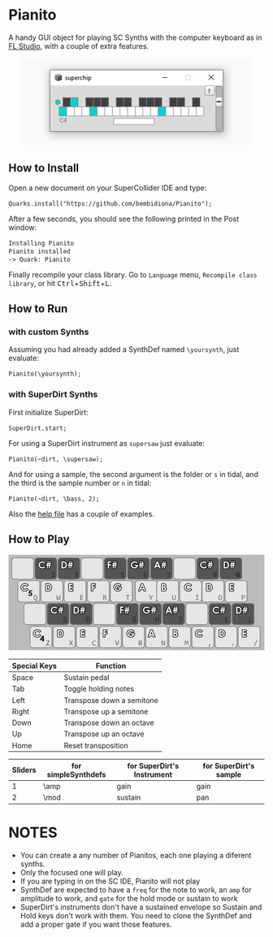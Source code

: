 # Pianito
A handy GUI object for playing SC Synths with the computer keyboard as in [FL Studio](https://raw.githubusercontent.com/bembidiona/Pianito/master/HelpSource/Images/layout.png), with a couple of extra features.

<p align="center">
  <img width="458" height="173" src="https://raw.githubusercontent.com/bembidiona/Pianito/master/HelpSource/Images/pianito.png">
</p>

## How to Install

Open a new document on your SuperCollider IDE and type:

```
Quarks.install("https://github.com/bembidiona/Pianito");
```

After a few seconds, you should see the following printed in the Post window:

```
Installing Pianito
Pianito installed
-> Quark: Pianito
```

Finally recompile your class library. Go to `Language` menu, `Recompile class
library`, or hit <kbd>Ctrl</kbd>+<kbd>Shift</kbd>+<kbd>L</kbd>.

## How to Run 
### with custom Synths
Assuming you had already added a SynthDef named `\yoursynth`, just evaluate:
```
Pianito(\yoursynth);
```

### with SuperDirt Synths
First initialize SuperDirt:
```
SuperDirt.start;
```
For using a SuperDirt instrument as `supersaw` just evaluate:
```
Pianito(~dirt, \supersaw);
```
And for using a sample, the second argument is the folder or `s` in tidal, and the third is the sample number or `n` in tidal:
```
Pianito(~dirt, \bass, 2);
```

Also the [help file](https://github.com/bembidiona/Pianito/blob/master/HelpSource/Classes/Pianito.schelp) has a couple of examples.

## How to Play
<p align="center">
  <img width="700" src="https://raw.githubusercontent.com/bembidiona/Pianito/master/HelpSource/Images/layout.png">
</p>

| Special Keys      | Function       |
| ---      | ---       |
| Space | Sustain pedal |
| Tab | Toggle holding notes |
| Left | Transpose down a semitone |
| Right | Transpose up a semitone |
| Down | Transpose down an octave |
| Up | Transpose up an octave |
| Home | Reset transposition |

| Sliders | for simpleSynthdefs | for SuperDirt's Instrument | for SuperDirt's sample |
| --- | --- | --- | --- |
| 1 | \amp | gain | gain |
| 2 | \mod | sustain | pan |

# NOTES
- You can create a any number of Pianitos, each one playing a diferent synths.
- Only the focused one will play.
- If you are typing in on the SC IDE, Pianito will not play
- SynthDef are expected to have a `freq` for the note to work, an `amp` for amplitude to work, and `gate` for the hold mode or sustain to work
- SuperDirt's instruments don't have a sustained envelope so Sustain and Hold keys don't work with them. You need to clone the SynthDef and add a proper gate if you want those features.
